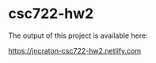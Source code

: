 # csc722-hw2

The output of this project is available here:

https://jncraton-csc722-hw2.netlify.com

